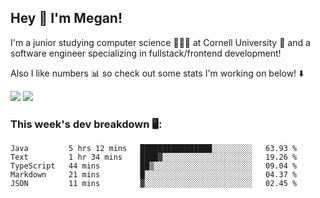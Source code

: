 ## Hey 👋 I'm Megan! 
I'm a junior studying computer science 👩🏻‍💻 at Cornell University 🐻 and a software engineer specializing in fullstack/frontend development!

Also I like numbers 📊 so check out some stats I'm working on below! ⬇️

<img src="https://github-readme-stats.vercel.app/api?username=meganyin13&show_icons=true&hide=stars&count_private=true" />

<img src="https://github-readme-stats.vercel.app/api/top-langs/?username=meganyin13&layout=compact&hide=Jupyter%20Notebook" />

### This week's dev breakdown 🖥:
<!--START_SECTION:waka-->
```text
Java         5 hrs 12 mins   ████████████████░░░░░░░░░   63.93 % 
Text         1 hr 34 mins    ████▓░░░░░░░░░░░░░░░░░░░░   19.26 % 
TypeScript   44 mins         ██▒░░░░░░░░░░░░░░░░░░░░░░   09.04 % 
Markdown     21 mins         █░░░░░░░░░░░░░░░░░░░░░░░░   04.37 % 
JSON         11 mins         ▓░░░░░░░░░░░░░░░░░░░░░░░░   02.45 % 
```
<!--END_SECTION:waka-->